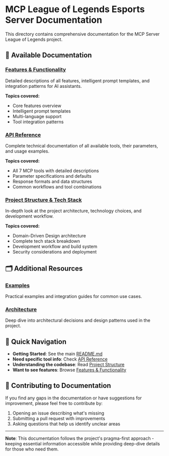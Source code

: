 # MCP League of Legends Esports Server Documentation

This directory contains comprehensive documentation for the MCP Server League of Legends project.

## 📖 Available Documentation

### [Features & Functionality](features.md)

Detailed descriptions of all features, intelligent prompt templates, and integration patterns for AI assistants.

**Topics covered:**

- Core features overview
- Intelligent prompt templates
- Multi-language support
- Tool integration patterns

### [API Reference](api-reference.md)

Complete technical documentation of all available tools, their parameters, and usage examples.

**Topics covered:**

- All 7 MCP tools with detailed descriptions
- Parameter specifications and defaults
- Response formats and data structures
- Common workflows and tool combinations

### [Project Structure & Tech Stack](project-structure.md)

In-depth look at the project architecture, technology choices, and development workflow.

**Topics covered:**

- Domain-Driven Design architecture
- Complete tech stack breakdown
- Development workflow and build system
- Security considerations and deployment

## 🗂️ Additional Resources

### [Examples](examples/)

Practical examples and integration guides for common use cases.

### [Architecture](architecture/)

Deep dive into architectural decisions and design patterns used in the project.

## 🚀 Quick Navigation

- **Getting Started**: See the main [README.md](../README.md)
- **Need specific tool info**: Check [API Reference](api-reference.md)
- **Understanding the codebase**: Read [Project Structure](project-structure.md)
- **Want to see features**: Browse [Features & Functionality](features.md)

## 📝 Contributing to Documentation

If you find any gaps in the documentation or have suggestions for improvement, please feel free to contribute by:

1. Opening an issue describing what's missing
2. Submitting a pull request with improvements
3. Asking questions that help us identify unclear areas

---

**Note**: This documentation follows the project's pragma-first approach - keeping essential information accessible while providing deep-dive details for those who need them.
